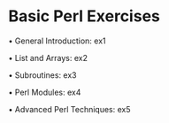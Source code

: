 # Basic Perl Exercises

•	General Introduction: ex1

•	List and Arrays: ex2

•	Subroutines: ex3

•	Perl Modules: ex4

•	Advanced Perl Techniques: ex5
